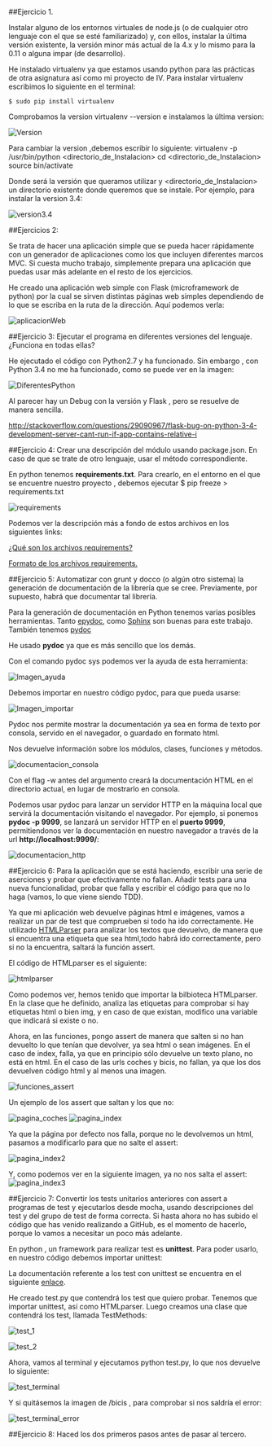 ##Ejercicio 1.

Instalar alguno de los entornos virtuales de node.js (o de cualquier otro lenguaje con el que se esté familiarizado) y,
con ellos, instalar la última versión existente, la versión minor más actual de la 4.x y lo mismo para 
la 0.11 o alguna impar (de desarrollo).

He instalado virtualenv ya que estamos usando python para las prácticas de otra asignatura así como mi proyecto de IV.
Para instalar virtualenv escribimos lo siguiente en el terminal:

	$ sudo pip install virtualenv

Comprobamos la version virtualenv --version e instalamos la última version:

![Version](http://i1175.photobucket.com/albums/r629/Cesar_Albusac_Jorge/PracticayEjercicios2/InstalandoUltimaVersion_zps9gb2ndhn.jpg )

Para cambiar la version ,debemos escribir lo siguiente: 
	virtualenv -p /usr/bin/python<Version> <directorio_de_Instalacion>
	cd <directorio_de_Instalacion>
	source bin/activate 


Donde <version> será la versión que queramos utilizar y <directorio_de_Instalacion> un directorio existente donde queremos que se instale.
Por ejemplo, para instalar la version 3.4:

![version3.4](http://i1175.photobucket.com/albums/r629/Cesar_Albusac_Jorge/PracticayEjercicios2/Instalandov34_zpsvenzcxbu.png)


##Ejercicios 2: 

Se trata de hacer una aplicación simple que se pueda hacer rápidamente con un generador de aplicaciones como los que incluyen 
diferentes marcos MVC. Si cuesta mucho trabajo, simplemente prepara una aplicación que puedas usar más adelante en el resto de los ejercicios.


He creado una aplicación web simple con Flask (microframework de python) por la cual se sirven distintas páginas web simples
dependiendo de lo que se escriba en la ruta de la dirección.
Aquí podemos verla:

![aplicacionWeb](http://i1175.photobucket.com/albums/r629/Cesar_Albusac_Jorge/PracticayEjercicios2/AplicacionWeb_zpskewqstkx.jpg)






##Ejercicio 3:
Ejecutar el programa en diferentes versiones del lenguaje. ¿Funciona en todas ellas?

He ejecutado el código con Python2.7 y ha funcionado. Sin embargo , con Python 3.4 no me ha funcionado, como se puede ver en la imagen:
	
![DiferentesPython](http://i1175.photobucket.com/albums/r629/Cesar_Albusac_Jorge/PracticayEjercicios2/diferentesPython_zpsn7zojbue.png)

Al parecer hay un Debug con la versión y Flask , pero se resuelve de manera sencilla.

http://stackoverflow.com/questions/29090967/flask-bug-on-python-3-4-development-server-cant-run-if-app-contains-relative-i



##Ejercicio 4:
Crear una descripción del módulo usando package.json. En caso de que se trate de otro lenguaje, usar el método correspondiente.

En python tenemos **requirements.txt**. Para crearlo, en el entorno en el que se encuentre nuestro proyecto , debemos ejecutar
$ pip freeze > requirements.txt

![requirements](http://i1175.photobucket.com/albums/r629/Cesar_Albusac_Jorge/PracticayEjercicios2/requirements_zps6nlt8gzq.png)

Podemos ver la descripción más a fondo de estos archivos en los siguientes links:

[¿Qué son los archivos requirements?](http://pip.readthedocs.org/en/stable/user_guide/#requirements-files)

[Formato de los archivos requirements.](http://pip.readthedocs.org/en/stable/reference/pip_install/#requirements-file-format)


##Ejercicio 5:
Automatizar con grunt y docco (o algún otro sistema) la generación de documentación de la librería que se cree. Previamente, 
por supuesto, habrá que documentar tal librería.

Para la generación de documentación en Python tenemos varias posibles herramientas. Tanto  [epydoc](http://epydoc.sourceforge.net/api/), como
[Sphinx](http://matplotlib.org/sampledoc/index.html)  son buenas para este trabajo. También tenemos [pydoc](https://docs.python.org/2/library/pydoc.html)

He usado **pydoc** ya que es más sencillo que los demás.

Con el comando pydoc sys podemos ver la ayuda de esta herramienta:

![Imagen_ayuda](http://i1175.photobucket.com/albums/r629/Cesar_Albusac_Jorge/PracticayEjercicios2/pydocsys_zpszraifpmb.png)

Debemos importar en nuestro código pydoc, para que pueda usarse:

![Imagen_importar](http://i1175.photobucket.com/albums/r629/Cesar_Albusac_Jorge/PracticayEjercicios2/importPydoc_zpsslkw2hnb.png)

Pydoc nos permite mostrar la documentación ya sea en forma de texto por consola, servido en el navegador, o guardado en formato html.

Nos devuelve información sobre los módulos, clases, funciones y métodos.

![documentacion_consola](http://i1175.photobucket.com/albums/r629/Cesar_Albusac_Jorge/PracticayEjercicios2/documentacion_zpsut8jzgaf.png)

Con el flag -w antes del argumento creará la documentación HTML en el directorio actual, en lugar
de mostrarlo en consola.

Podemos usar pydoc para lanzar un servidor HTTP en la máquina local que servirá la
documentación visitando el navegador. Por ejemplo, si ponemos **pydoc -p 9999**, se lanzará
un servidor HTTP en el **puerto 9999**, permitiendonos ver la documentación en nuestro 
navegador a través de la url **http://localhost:9999/**:

![documentacion_http](http://i1175.photobucket.com/albums/r629/Cesar_Albusac_Jorge/PracticayEjercicios2/documentacionhttp_zps1mmeseff.png)



##Ejercicio 6:
Para la aplicación que se está haciendo, escribir una serie de aserciones y probar que efectivamente no fallan. 
Añadir tests para una nueva funcionalidad, probar que falla y escribir el código para que no lo haga (vamos, lo que viene siendo TDD).


Ya que mi aplicación web devuelve páginas html e imágenes, vamos a realizar un par de test que comprueben si todo ha ido correctamente.
He utilizado [HTMLParser](https://docs.python.org/2/library/htmlparser.html) para analizar los textos que devuelvo, de manera que si encuentra una etiqueta que sea html,todo habrá ido correctamente, pero si no la encuentra, saltará la función assert.

El código de HTMLparser es el siguiente:

![htmlparser](http://i1175.photobucket.com/albums/r629/Cesar_Albusac_Jorge/PracticayEjercicios2/ej6_1_zpsevc4iqsm.png)

Como podemos ver, hemos tenido que importar la bilbioteca HTMLparser.
En la clase que he definido, analiza las etiquetas para comprobar si hay etiquetas html o bien img, y en caso de que 
existan, modifico una variable que indicará si existe o no.

Ahora, en las funciones, pongo assert de manera que salten si no han devuelto lo que tenían que devolver, ya sea html
o sean imágenes.
En el caso de index, falla, ya que en principio sólo devuelve un texto plano, no está en html.
En el caso de las urls coches y bicis, no fallan, ya que los dos devuelven código html y al menos una imagen.

![funciones_assert](http://i1175.photobucket.com/albums/r629/Cesar_Albusac_Jorge/PracticayEjercicios2/ej6_2_zpsfv1isl4n.png)

Un ejemplo de los assert que saltan y los que no: 

![pagina_coches](http://i1175.photobucket.com/albums/r629/Cesar_Albusac_Jorge/PracticayEjercicios2/ej6_coches_zpsjgu22ysl.png)
![pagina_index](http://i1175.photobucket.com/albums/r629/Cesar_Albusac_Jorge/PracticayEjercicios2/ej6_index_zpsgbvzyauz.png)

Ya que la página por defecto nos falla, porque no le devolvemos un html, pasamos a modificarlo para que no salte el assert:

![pagina_index2](http://i1175.photobucket.com/albums/r629/Cesar_Albusac_Jorge/PracticayEjercicios2/ej6_index3_zps6zvz2oed.png)

Y, como podemos ver en la siguiente imagen, ya no nos salta el assert:
![pagina_index3](http://i1175.photobucket.com/albums/r629/Cesar_Albusac_Jorge/PracticayEjercicios2/ej6_index2_zps3ge4ocgm.png)


##Ejercicio 7:
Convertir los tests unitarios anteriores con assert a programas de test y ejecutarlos desde mocha, usando descripciones del test y del grupo de test de forma correcta. Si hasta ahora no has subido el código que has venido realizando a GitHub, es el momento de hacerlo, porque lo vamos a necesitar un poco más adelante.

En python , un framework para realizar test es **unittest**. Para poder usarlo, en nuestro código debemos importar unittest:

La documentación referente a los test con unittest se encuentra en el siguiente [enlace](https://docs.python.org/2/library/unittest.html).

He creado test.py que contendrá los test que quiero probar. Tenemos que importar unittest, así como HTMLparser.
Luego creamos una clase que contendrá los test, llamada  TestMethods:

![test_1](http://i1175.photobucket.com/albums/r629/Cesar_Albusac_Jorge/PracticayEjercicios2/test_zpsifti2npc.png)

![test_2](http://i1175.photobucket.com/albums/r629/Cesar_Albusac_Jorge/PracticayEjercicios2/test_2_zpsljdz4o0n.png)

Ahora, vamos al terminal y ejecutamos python test.py, lo que nos devuelve lo siguiente:

![test_terminal](http://i1175.photobucket.com/albums/r629/Cesar_Albusac_Jorge/PracticayEjercicios2/test_terminal_zpsupgkggag.png)

Y si quitásemos la imagen de /bicis , para comprobar si nos saldría el error: 

![test_terminal_error](http://i1175.photobucket.com/albums/r629/Cesar_Albusac_Jorge/PracticayEjercicios2/test_fallo_zpsxv0pi6a7.png)


##Ejercicio 8:
Haced los dos primeros pasos antes de pasar al tercero.

